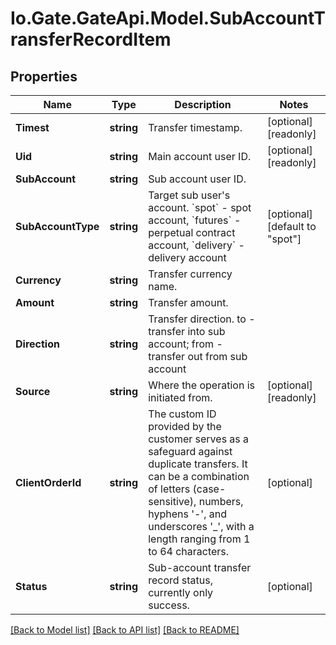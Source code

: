 
# Io.Gate.GateApi.Model.SubAccountTransferRecordItem

## Properties

Name | Type | Description | Notes
------------ | ------------- | ------------- | -------------
**Timest** | **string** | Transfer timestamp. | [optional] [readonly] 
**Uid** | **string** | Main account user ID. | [optional] [readonly] 
**SubAccount** | **string** | Sub account user ID. | 
**SubAccountType** | **string** | Target sub user&#39;s account. &#x60;spot&#x60; - spot account, &#x60;futures&#x60; - perpetual contract account, &#x60;delivery&#x60; - delivery account | [optional] [default to "spot"]
**Currency** | **string** | Transfer currency name. | 
**Amount** | **string** | Transfer amount. | 
**Direction** | **string** | Transfer direction. to - transfer into sub account; from - transfer out from sub account | 
**Source** | **string** | Where the operation is initiated from. | [optional] [readonly] 
**ClientOrderId** | **string** | The custom ID provided by the customer serves as a safeguard against duplicate transfers. It can be a combination of letters (case-sensitive), numbers, hyphens &#39;-&#39;, and underscores &#39;_&#39;, with a length ranging from 1 to 64 characters. | [optional] 
**Status** | **string** | Sub-account transfer record status, currently only success. | [optional] 

[[Back to Model list]](../README.md#documentation-for-models)
[[Back to API list]](../README.md#documentation-for-api-endpoints)
[[Back to README]](../README.md)
